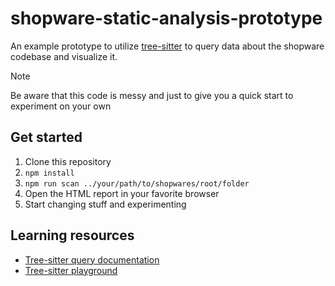 # shopware-static-analysis-prototype

An example prototype to utilize
[tree-sitter](https://github.com/tree-sitter/tree-sitter) to query data about
the shopware codebase and visualize it.

> [!NOTE]
> Be aware that this code is messy and just to give you a quick start to
> experiment on your own

## Get started

1. Clone this repository
2. `npm install`
3. `npm run scan ../your/path/to/shopwares/root/folder`
4. Open the HTML report in your favorite browser
5. Start changing stuff and experimenting

## Learning resources

- [Tree-sitter query documentation](https://tree-sitter.github.io/tree-sitter/using-parsers/queries/index.html)
- [Tree-sitter playground](https://tree-sitter.github.io/tree-sitter/7-playground.html)
